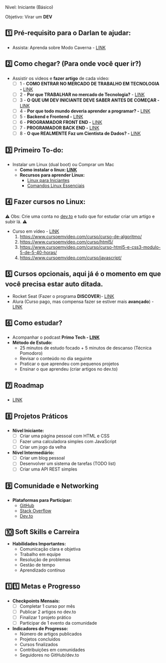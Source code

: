 Nivel: Iniciante (Básico)

Objetivo: Virar um **DEV** 

## 1️⃣ **Pré-requisito para o Darlan te ajudar:**

- Assista: Aprenda sobre Modo Caverna - [LINK](https://www.youtube.com/watch?v=0pVYcWLxUSM&t=795s)

## 2️⃣ Como chegar? (Para onde você quer ir?)

- Assistir os videos e **fazer artigo** de cada video:
    - [ ]  1 - **COMO ENTRAR NO MERCADO DE TRABALHO EM TECNOLOGIA -** [LINK](https://www.youtube.com/watch?v=tzXlxkvIPvw)
    - [ ]  2 - **Por que TRABALHAR no mercado de Tecnologia?** - [LINK](https://www.youtube.com/watch?v=4yWw1D71Ry4)
    - [ ]  3 - **O QUE UM DEV INICIANTE DEVE SABER ANTES DE COMEÇAR -** [LINK](https://www.youtube.com/watch?v=4nepEd9BxPs)
    - [ ]  4 - **Por que todo mundo deveria aprender a programar? -** [LINK](https://www.youtube.com/watch?v=Wr61GYL20rs&t=184s)
    - [ ]  5 - **Backend e Frontend -** [LINK](https://www.youtube.com/watch?v=WzZ1CSuFpb0)
    - [ ]  6 - **PROGRAMADOR FRONT END -** [LINK](https://www.youtube.com/watch?v=wmM1Y0FTiz8)
    - [ ]  7 - **PROGRAMADOR BACK END -** [LINK](https://www.youtube.com/watch?v=fffr8KjKdVw)
    - [ ]  8 - **O que REALMENTE Faz um Cientista de Dados? -** [LINK](https://www.youtube.com/watch?v=_365KpviZ9o)

## 3️⃣ Primeiro To-do:

- Instalar um Linux (dual boot) ou Comprar um Mac
    - **Como instalar o linux: [LINK](https://youtu.be/OPibOZT0gAo?t=245)**
    - **Recursos para aprender Linux:**
        - [Linux para Iniciantes](https://www.youtube.com/watch?v=6nN2EglOqCM)
        - [Comandos Linux Essenciais](https://www.youtube.com/watch?v=HbgzrKJvDRw)

## 4️⃣ Fazer cursos no Linux:

⚠️ Obs: Crie uma conta no [dev.to](http://dev.to) e tudo que for estudar criar um artigo e subir lá. ⚠️

- Curso em vídeo - [LINK](https://www.cursoemvideo.com/)
    1. https://www.cursoemvideo.com/curso/curso-de-algoritmo/
    2. https://www.cursoemvideo.com/curso/html5/
    3. https://www.cursoemvideo.com/curso/curso-html5-e-css3-modulo-5-de-5-40-horas/
    4. https://www.cursoemvideo.com/curso/javascript/

## 5️⃣ Cursos opcionais, aqui já é o momento em que você precisa estar auto ditada.

- Rocket Seat (Fazer o programa **DISCOVER**)- [LINK](https://www.rocketseat.com.br/discover)
- Alura (Curso pago, mas compensa fazer se estiver mais **avançado**) - [LINK](https://www.alura.com.br/)

## 6️⃣ Como estudar?

- Acompanhar o podcast **Primo Tech - [LINK](https://www.youtube.com/channel/UCwUlxyV72TBJ38O2g4HGlkQ)**
- **Método de Estudo:**
    - 25 minutos de estudo focado + 5 minutos de descanso (Técnica Pomodoro)
    - Revisar o conteúdo no dia seguinte
    - Praticar o que aprendeu com pequenos projetos
    - Ensinar o que aprendeu (criar artigos no dev.to)

## 7️⃣ Roadmap

- [LINK](https://roadmap.sh/full-stack)

## 8️⃣ Projetos Práticos

- **Nível Iniciante:**
    - [ ] Criar uma página pessoal com HTML e CSS
    - [ ] Fazer uma calculadora simples com JavaScript
    - [ ] Criar um jogo da velha

- **Nível Intermediário:**
    - [ ] Criar um blog pessoal
    - [ ] Desenvolver um sistema de tarefas (TODO list)
    - [ ] Criar uma API REST simples

## 9️⃣ Comunidade e Networking

- **Plataformas para Participar:**
    - [GitHub](https://github.com/)
    - [Stack Overflow](https://stackoverflow.com/)
    - [Dev.to](https://dev.to/)

## 🔟 Soft Skills e Carreira

- **Habilidades Importantes:**
    - Comunicação clara e objetiva
    - Trabalho em equipe
    - Resolução de problemas
    - Gestão de tempo
    - Aprendizado contínuo

## 1️⃣1️⃣ Metas e Progresso

- **Checkpoints Mensais:**
    - [ ] Completar 1 curso por mês
    - [ ] Publicar 2 artigos no dev.to
    - [ ] Finalizar 1 projeto prático
    - [ ] Participar de 1 evento da comunidade

- **Indicadores de Progresso:**
    - Número de artigos publicados
    - Projetos concluídos
    - Cursos finalizados
    - Contribuições em comunidades
    - Seguidores no GitHub/dev.to